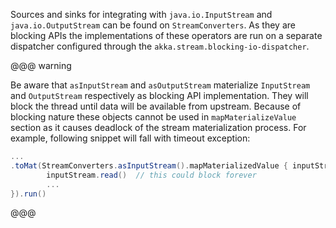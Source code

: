 Sources and sinks for integrating with `java.io.InputStream` and `java.io.OutputStream` can be found on
`StreamConverters`. As they are blocking APIs the implementations of these operators are run on a separate
dispatcher configured through the `akka.stream.blocking-io-dispatcher`.

@@@ warning

Be aware that `asInputStream` and `asOutputStream` materialize `InputStream` and `OutputStream` respectively as
blocking API implementation. They will block the thread until data will be available from upstream.
Because of blocking nature these objects cannot be used in `mapMaterializeValue` section as it causes deadlock
of the stream materialization process.
For example, following snippet will fall with timeout exception:

```scala
...
.toMat(StreamConverters.asInputStream().mapMaterializedValue { inputStream =>
        inputStream.read()  // this could block forever
        ...
}).run()
```

@@@
